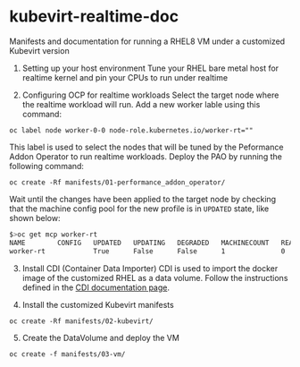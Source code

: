 # kubevirt-realtime-doc
Manifests and documentation for running a RHEL8 VM under a customized Kubevirt version

1. Setting up your host environment
Tune your RHEL bare metal host for realtime kernel and pin your CPUs to run under realtime

2. Configuring OCP for realtime workloads
Select the target node where the realtime workload will run. Add a new worker lable using this command:

`oc label node worker-0-0 node-role.kubernetes.io/worker-rt=""`

This label is used to select the nodes that will be tuned by the Peformance Addon Operator to run realtime workloads. Deploy the PAO by running the following command:

`oc create -Rf manifests/01-performance_addon_operator/`

Wait until the changes have been applied to the target node by checking that the machine config pool for the new profile is in `UPDATED` state, like shown below:

```bash
$>oc get mcp worker-rt
NAME        CONFIG   UPDATED   UPDATING   DEGRADED   MACHINECOUNT   READYMACHINECOUNT   UPDATEDMACHINECOUNT   DEGRADEDMACHINECOUNT   AGE
worker-rt            True      False      False      1              0                   0                     0                      3m15s
```

3. Install CDI (Container Data Importer)
CDI is used to import the docker image of the customized RHEL as a data volume. Follow the instructions defined in the [CDI documentation page](https://kubevirt.io/user-guide/operations/containerized_data_importer/#install-cdi).

4. Install the customized Kubevirt manifests

`oc create -Rf manifests/02-kubevirt/`

5. Create the DataVolume and deploy the VM

`oc create -f manifests/03-vm/`
